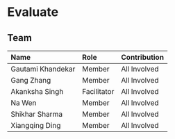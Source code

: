 # Evaluate #


## Team ##

| Name                 	| Role		    | Contribution |
| :---                 	| :---         	| :---         |
| Gautami Khandekar	   	| Member 		|  All Involved |
| Gang Zhang		   	| Member 		| 	All Involved |
| Akanksha Singh	   	| Facilitator 	|  All Involved |
| Na Wen				| Member 		| 	All Involved |
| Shikhar Sharma   		| Member 		| 	All Involved |
| Xiangqing Ding		| Member 		| 	All Involved |